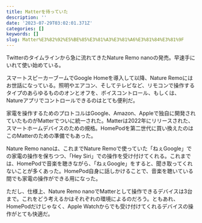 ```yaml
---
title: Matterを待っていた
description: ''
date: '2023-07-29T03:02:01.371Z'
categories: []
keywords: []
slug: Matter%E3%82%92%E5%BE%85%E3%81%A3%E3%81%A6%E3%81%84%E3%81%9F
---
```

Twitterのタイムラインから急に流れてきたNature Remo nanoの発売。早速手にいれて使い始めている。

スマートスピーカーブームでGoogle Homeを導入して以降、Nature Remoにはお世話になっている。照明やエアコン、そしてテレビなど、リモコンで操作するタイプのあらゆるもののオンとオフを、ボイスコントロール、もしくは、Natureアプリでコントロールできるのはとても便利だ。

家電を操作するためのプロトコルはGoogle、Amazon、Appleで独自に開発されていたものがMatterでついに統一された。Matterは2022年にリリースされた、スマートホームデバイスのための規格。HomePodを第二世代に買い換えたのはこのMatterのための準備でもあった。

Nature Remo nanoは、これまでNature Remoで使っていた「ねぇGoogle」での家電の操作を保ちつつ、「Hey Siri」での操作を受け付けてくれる。これまでは、HomePodで音楽を聴きながら、「ねぇGoogle」をすると、聞き取ってくれないことが多くあった。HomePod自身に話しかけることで、音楽を聴いている間でも家電の操作ができる用になった。

ただし、仕様上、Nature Remo nanoでMatterとして操作できるデバイスは3台まで。これをどう考えるかはそれぞれの環境によるのだろう。ともあれ、HomePodだけじゃなく、Apple Watchからでも受け付けてくれるデバイスの操作がとても快適だ。
